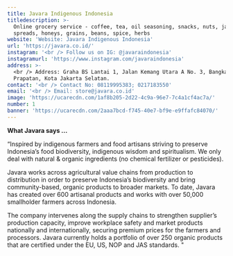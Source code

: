```yaml
---
title: Javara Indigenous Indonesia
titledescription: >-
  Online grocery service - coffee, tea, oil seasoning, snacks, nuts, jams,
  spreads, honeys, grains, beans, spice, herbs
website: 'Website: Javara Indigenous Indonesia'
url: 'https://javara.co.id/'
instagram: '<br /> Follow us on IG: @javaraindonesia'
instagramurl: 'https://www.instagram.com/javaraindonesia'
address: >-
  <br /> Address: Graha BS Lantai 1, Jalan Kemang Utara A No. 3, Bangka, Mampang
  Prapatan, Kota Jakarta Selatan.
contact: '<br /> Contact No: 08119995383; 0217183550'
email: '<br /> Email: store@javara.co.id'
image: 'https://ucarecdn.com/1af8b205-2d22-4c9a-96e7-7c4a1cf4ac7a/'
number: 1
banner: 'https://ucarecdn.com/2aaa7bcd-f745-40e7-bf9e-e9ffafc84070/'
---
```

**What Javara says ...**

“Inspired by indigenous farmers and food artisans striving to preserve Indonesia’s food biodiversity, indigenous wisdom and spiritualism. We only deal with natural & organic ingredients (no chemical fertilizer or pesticides). 

Javara works across agricultural value chains from production to distribution in order to preserve Indonesia’s biodiversity and bring community-based, organic products to broader markets. To date, Javara has created over 600 artisanal products and works with over 50,000 smallholder farmers across Indonesia.

The company intervenes along the supply chains to strengthen supplier’s production capacity, improve workplace safety and market products nationally and internationally, securing premium prices for the farmers and processors. Javara currently holds a portfolio of over 250 organic products that are certified under the EU, US, NOP and JAS standards. "
